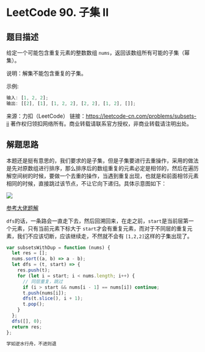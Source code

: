 # LeetCode 90. 子集 II

## 题目描述

给定一个可能包含重复元素的整数数组 `nums`，返回该数组所有可能的子集（幂集）。

说明：解集不能包含重复的子集。

示例:

```javascript
输入: [1, 2, 2];
输出: [[2], [1], [1, 2, 2], [2, 2], [1, 2], []];
```

来源：力扣（LeetCode）
链接：https://leetcode-cn.com/problems/subsets-ii
著作权归领扣网络所有。商业转载请联系官方授权，非商业转载请注明出处。

## 解题思路

本题还是挺有意思的，我们要求的是子集，但是子集要进行去重操作，采用的做法是先对原数组进行排序，那么排序后的数组重复的元素必定是相邻的，然后在遍历解空间树的时候，要做一个去重的操作，当遇到重复出现，也就是和前面相邻元素相同的时候，直接跳过该节点，不让它向下递归。具体示意图如下：

![](/algorithm/subsets-ii.png)

<a href="https://leetcode-cn.com/problems/subsets-ii/solution/li-jie-li-jie-qu-zhong-cao-zuo-by-jin-ai-yi/">参考大佬题解</a>

`dfs`的话，一条路会一直走下去，然后回溯回来，在走之前，`start`是当前层第一个元素，只有当前元素下标大于 `start`才会有重复元素，而对于不同层的重复元素，我们不应该切断，应该继续走，不然就不会有 `[1,2,2]`这样的子集出现了。

```javascript
var subsetsWithDup = function (nums) {
  let res = [];
  nums.sort((a, b) => a - b);
  let dfs = (t, start) => {
    res.push(t);
    for (let i = start; i < nums.length; i++) {
      // 同层重复，跳过
      if (i > start && nums[i - 1] == nums[i]) continue;
      t.push(nums[i]);
      dfs(t.slice(), i + 1);
      t.pop();
    }
  };
  dfs([], 0);
  return res;
};
```

```javascript
学如逆水行舟，不进则退
```
